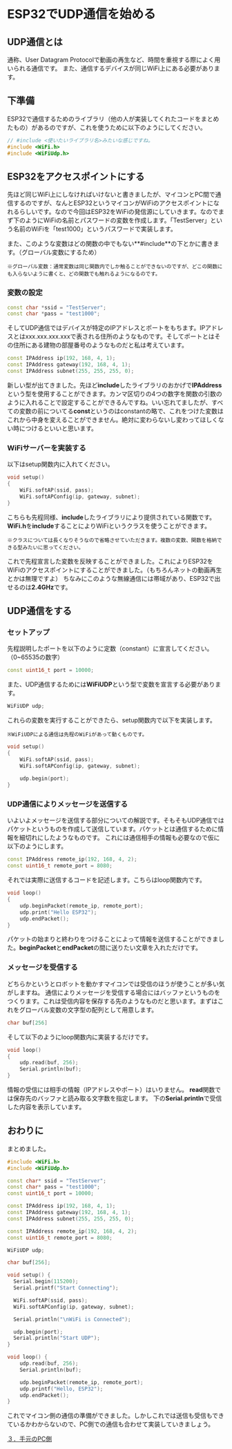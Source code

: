 # ESP32でUDP通信を始める
## UDP通信とは
通称、User Datagram Protocolで動画の再生など、時間を重視する際によく用いられる通信です。
また、通信するデバイスが同じWiFi上にある必要があります。

## 下準備
ESP32で通信するためのライブラリ（他の人が実装してくれたコードをまとめたもの）があるのですが、これを使うために以下のようにしてください。

```cpp
// #include <使いたいライブラリ名>みたいな感じですね。
#include <WiFi.h>
#include <WiFiUdp.h>
```

## ESP32をアクセスポイントにする
先ほど同じWiFi上にしなければいけないと書きましたが、マイコンとPC間で通信するのですが、なんとESP32というマイコンがWiFiのアクセスポイントになれるらしいです。なので今回はESP32をWiFiの発信源にしていきます。なのでまず下のようにWiFiの名前とパスワードの変数を作成します。「TestServer」という名前のWiFiを「test1000」というパスワードで実装します。

また、このような変数はどの関数の中でもない**#include**の下とかに書きます。（グローバル変数にするため）

`※グローバル変数：通常変数は同じ関数内でしか触ることができないのですが、どこの関数にも入らないように書くと、どの関数でも触れるようになるのです。`
### 変数の設定
```cpp
const char *ssid = "TestServer";
const char *pass = "test1000";
```

そしてUDP通信ではデバイスが特定のIPアドレスとポートをもちます。IPアドレスとはxxx.xxx.xxx.xxxで表される住所のようなものです。そしてポートとはその住所にある建物の部屋番号のようなものだと私は考えています。

```cpp
const IPAddress ip(192, 168, 4, 1);
const IPAddress gateway(192, 168, 4, 1);
const IPAddress subnet(255, 255, 255, 0);
```

新しい型が出てきました。先ほど**include**したライブラリのおかげで**IPAddress**という型を使用することができます。カンマ区切りの4つの数字を関数の引数のように入れることで設定することができるんですね。いい忘れてましたが、すべての変数の前についてる**const**というのはconstantの略で、これをつけた変数はこれから中身を変えることができません。絶対に変わらないし変わってほしくない時につけるといいと思います。

### WiFiサーバーを実装する
以下はsetup関数内に入れてください。

```cpp
void setup()
{
    WiFi.softAP(ssid, pass);
    WiFi.softAPConfig(ip, gateway, subnet);
}
```

こちらも先程同様、**include**したライブラリにより提供されている関数です。**WiFi.h**を**include**することによりWiFiというクラスを使うことができます。

`※クラスについては長くなりそうなので省略させていただきます。複数の変数、関数を格納できる型みたいに思ってください。`

これで先程宣言した変数を反映することができました。これによりESP32をWiFiのアクセスポイントにすることができました。（もちろんネットの動画再生とかは無理ですよ）
ちなみにこのような無線通信には帯域があり、ESP32で出せるのは**2.4GHz**です。

## UDP通信をする
### セットアップ
先程説明したポートを以下のように定数（constant）に宣言してください。（0~65535の数字）
```cpp
const uint16_t port = 10000;
```
また、UDP通信するためには**WiFiUDP**という型で変数を宣言する必要があります。
```cpp
WiFiUDP udp;
```
これらの変数を実行することができたら、setup関数内で以下を実装します。

`※WiFiUDPによる通信は先程のWiFiがあって動くものです。`

```cpp
void setup()
{
    WiFi.softAP(ssid, pass);
    WiFi.softAPConfig(ip, gateway, subnet);
    
    udp.begin(port);
}
```

### UDP通信によりメッセージを送信する
いよいよメッセージを送信する部分についての解説です。そもそもUDP通信ではパケットというものを作成して送信しています。パケットとは通信するために情報を細切れにしたようなものです。
これには通信相手の情報も必要なので仮に以下のようにします。
```cpp
const IPAddress remote_ip(192, 168, 4, 2);
const uint16_t remote_port = 8080;
```

それでは実際に送信するコードを記述します。こちらはloop関数内です。

```cpp
void loop()
{
    udp.beginPacket(remote_ip, remote_port);
    udp.print("Hello ESP32");
    udp.endPacket();
}
```

パケットの始まりと終わりをつけることによって情報を送信することができました。**beginPacket**と**endPacket**の間に送りたい文章を入れただけです。

### メッセージを受信する
どちらかというとロボットを動かすマイコンでは受信のほうが使うことが多い気がしますね。
通信によりメッセージを受信する場合にはバッファというものをつくります。これは受信内容を保存する先のようなものだと思います。まずはこれをグローバル変数の文字型の配列として用意します。

```cpp
char buf[256]
```

そして以下のようにloop関数内に実装するだけです。

```cpp
void loop()
{
    udp.read(buf, 256);
    Serial.println(buf);
}
```

情報の受信には相手の情報（IPアドレスやポート）はいりません。
**read**関数では保存先のバッファと読み取る文字数を指定します。
下の**Serial.println**で受信した内容を表示しています。


## おわりに
まとめました。
```cpp
#include <WiFi.h>
#include <WiFiUdp.h>

const char* ssid = "TestServer";
const char* pass = "test1000";
const uint16_t port = 10000;

const IPAddress ip(192, 168, 4, 1);
const IPAddress gateway(192, 168, 4, 1);
const IPAddress subnet(255, 255, 255, 0);

const IPAddress remote_ip(192, 168, 4, 2);
const uint16_t remote_port = 8080;

WiFiUDP udp;

char buf[256];

void setup() {
  Serial.begin(115200);
  Serial.printf("Start Connecting");

  WiFi.softAP(ssid, pass);
  WiFi.softAPConfig(ip, gateway, subnet);

  Serial.println("\nWiFi is Connected");

  udp.begin(port);
  Serial.println("Start UDP");
}

void loop() {
    udp.read(buf, 256);
    Serial.println(buf);

    udp.beginPacket(remote_ip, remote_port);
    udp.printf("Hello, ESP32");
    udp.endPacket();
}
```
これでマイコン側の通信の準備ができました。しかしこれでは送信も受信もできているかわからないので、PC側での通信も合わせて実装していきましょう。

[３．手元のPC側](./rust_udp.md)